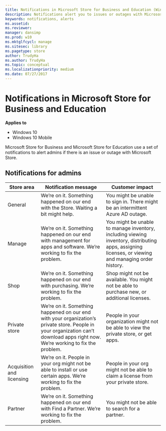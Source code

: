 ```yaml
---
title: Notifications in Microsoft Store for Business and Education (Windows 10)
description: Notifications alert you to issues or outages with Micrososft Store for Business and Education.
keywords: notifications, alerts
ms.assetid: 
ms.reviewer: 
manager: dansimp
ms.prod: w10
ms.mktglfcycl: manage
ms.sitesec: library
ms.pagetype: store
author: TrudyHa
ms.author: TrudyHa
ms.topic: conceptual
ms.localizationpriority: medium
ms.date: 07/27/2017
---
```


# Notifications in Microsoft Store for Business and Education


**Applies to**

-   Windows 10
-   Windows 10 Mobile

Microsoft Store for Business and Microsoft Store for Education use a set of notifications to alert admins if there is an issue or outage with Microsoft Store. 

## Notifications for admins

| Store area | Notification message | Customer impact |
| ---------- | -------------------- | --------------- |
| General | We’re on it. Something happened on our end with the Store. Waiting a bit might help. | You might be unable to sign in. There might be an intermittent Azure AD outage. |
| Manage | We’re on it. Something happened on our end with management for apps and software. We’re working to fix the problem. | You might be unable to manage inventory, including viewing inventory, distributing apps, assigning licenses, or viewing and managing order history.  |
| Shop | We’re on it. Something happened on our end with purchasing. We’re working to fix the problem. | Shop might not be available. You might not be able to purchase new, or additional licenses. |
| Private store | We’re on it. Something happened on our end with your organization’s private store. People in your organization can’t download apps right now. We’re working to fix the problem. | People in your organization might not be able to view the private store, or get apps. |
| Acquisition and licensing | We’re on it. People in your org might not be able to install or use certain apps. We’re working to fix the problem. | People in your org might not be able to claim a license from your private store. |
| Partner | We’re on it. Something happened on our end with Find a Partner. We’re working to fix the problem. | You might not be able to search for a partner.  |
